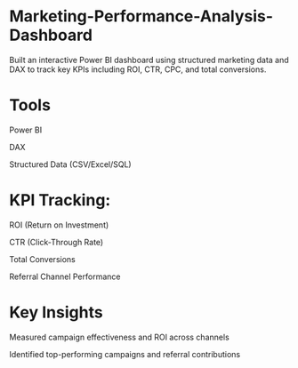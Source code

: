 # Marketing-Performance-Analysis-Dashboard
Built an interactive Power BI dashboard using structured marketing data and DAX to track key KPIs including ROI, CTR, CPC, and total conversions.

# Tools

Power BI

DAX

Structured Data (CSV/Excel/SQL)

# KPI Tracking:

ROI (Return on Investment)

CTR (Click-Through Rate)

Total Conversions

Referral Channel Performance


# Key Insights

Measured campaign effectiveness and ROI across channels

Identified top-performing campaigns and referral contributions

